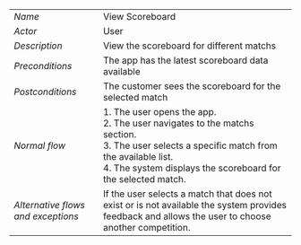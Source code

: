 |||
| --- | --- |
| *Name* | View Scoreboard |
| *Actor* | User |
| *Description* | View the scoreboard for different matchs |
| *Preconditions* | The app has the latest scoreboard data available |
| *Postconditions* | The customer sees the scoreboard for the selected match |
| *Normal flow* | 1. The user opens the app.<br>2. The user navigates to the matchs section.<br>3. The user selects a specific match from the available list.<br>4. The system displays the scoreboard for the selected match. |
| *Alternative flows and exceptions* |If the user selects a match that does not exist or is not available the system provides feedback and allows the user to choose another competition.|



